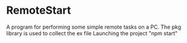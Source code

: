 # RemoteStart

A program for performing some simple remote tasks on a PC.
The pkg library is used to collect the ex file
Launching the project "npm start"